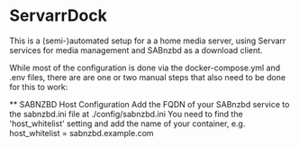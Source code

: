 # ServarrDock
This is a (semi-)automated setup for a a home media server, using Servarr services for media management and SABnzbd as a download client.

While most of the configuration is done via the docker-compose.yml and .env files, there are are one or two manual steps that also need to be done for this to work:

** SABNZBD Host Configuration
Add the FQDN of your SABnzbd service to the sabnzbd.ini file at ./config/sabnzbd.ini
You need to find the 'host_whitelist' setting and add the name of your container, e.g.
host_whitelist = sabnzbd.example.com
